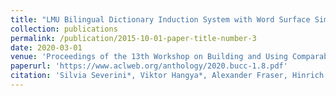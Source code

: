 ```yaml
---
title: "LMU Bilingual Dictionary Induction System with Word Surface Similarity Scores for BUCC 2020"
collection: publications
permalink: /publication/2015-10-01-paper-title-number-3
date: 2020-03-01
venue: 'Proceedings of the 13th Workshop on Building and Using Comparable Corpora (pp. 49--55) '
paperurl: 'https://www.aclweb.org/anthology/2020.bucc-1.8.pdf'
citation: 'Silvia Severini*, Viktor Hangya*, Alexander Fraser, Hinrich Schütze. (2020).'
---
```

